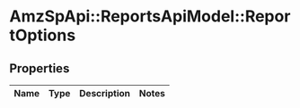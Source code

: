 # AmzSpApi::ReportsApiModel::ReportOptions

## Properties
Name | Type | Description | Notes
------------ | ------------- | ------------- | -------------

